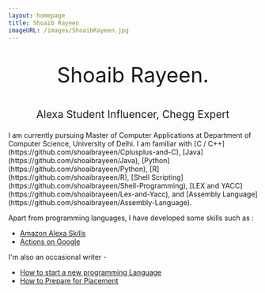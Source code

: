 ```yaml
---
layout: homepage
title: Shoaib Rayeen
imageURL: /images/ShoaibRayeen.jpg
---
```


<p style="text-align: center; font-size: 3em">
Shoaib Rayeen.
</p>
<p style="text-align: center; font-size: 1.5em">
Alexa Student Influencer, Chegg Expert
</p>
I am currently pursuing Master of Computer Applications at Department of Computer Science, University of Delhi. 
I am familiar with [C / C++](https://github.com/shoaibrayeen/Cplusplus-and-C), [Java](https://github.com/shoaibrayeen/Java), [Python](https://github.com/shoaibrayeen/Python), [R](https://github.com/shoaibrayeen/R), 
[Shell Scripting](https://github.com/shoaibrayeen/Shell-Programming), 
[LEX and YACC](https://github.com/shoaibrayeen/Lex-and-Yacc), and
[Assembly Language](https://github.com/shoaibrayeen/Assembly-Language).

Apart from programming languages, I have developed some skills such as :

- [Amazon Alexa Skills](/doc/amazon_alexa)
- [Actions on Google](/doc/Actions_on_Google)

I'm also an occasional writer -

- [How to start a new programming Language](/doc/how-to-start-a-new-programming-language)
- [How to Prepare for Placement](/doc/Placement)
